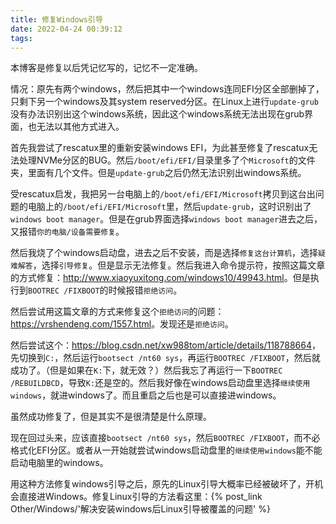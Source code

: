 ```yaml
---
title: 修复Windows引导
date: 2022-04-24 00:39:12
tags:
---
```


本博客是修复以后凭记忆写的，记忆不一定准确。

情况：原先有两个windows，然后把其中一个windows连同EFI分区全部删掉了，只剩下另一个windows及其system reserved分区。在Linux上进行`update-grub`没有办法识别出这个windows系统，因此这个windows系统无法出现在grub界面，也无法以其他方式进入。

首先我尝试了rescatux里的重新安装windows EFI，为此甚至修复了rescatux无法处理NVMe分区的BUG。然后`/boot/efi/EFI/`目录里多了个`Microsoft`的文件夹，里面有几个文件。但是`update-grub`之后仍然无法识别出windows系统。

受rescatux启发，我把另一台电脑上的`/boot/efi/EFI/Microsoft`拷贝到这台出问题的电脑上的`/boot/efi/EFI/Microsoft`里，然后`update-grub`，这时识别出了`windows boot manager`。但是在grub界面选择`windows boot manager`进去之后，又报错`你的电脑/设备需要修复`。

然后我烧了个windows启动盘，进去之后不安装，而是选择`修复这台计算机`，选择`疑难解答`，选择`引导修复`。但是显示无法修复。然后我进入命令提示符，按照这篇文章的方式修复：<http://www.xiaoyuxitong.com/windows10/49943.html>。但是执行到`BOOTREC /FIXBOOT`的时候报错`拒绝访问`。

然后尝试用这篇文章的方式来修复这个`拒绝访问`的问题：<https://vrshendeng.com/1557.html>。发现还是`拒绝访问`。

然后尝试这个：<https://blog.csdn.net/xw988tom/article/details/118788664>，先切换到`C:`，然后运行`bootsect /nt60 sys`，再运行`BOOTREC /FIXBOOT`，然后就成功了。（但是如果在`K:`下，就无效？）然后我忘了再运行一下`BOOTREC /REBUILDBCD`，导致`K:`还是空的。然后我好像在windows启动盘里选择`继续使用windows`，就进windows了。而且重启之后也是可以直接进windows。

虽然成功修复了，但是其实不是很清楚是什么原理。

现在回过头来，应该直接`bootsect /nt60 sys`，然后`BOOTREC /FIXBOOT`，而不必格式化EFI分区。或者从一开始就尝试windows启动盘里的`继续使用windows`能不能启动电脑里的windows。

用这种方法修复windows引导之后，原先的Linux引导大概率已经被破坏了，开机会直接进Windows。修复Linux引导的方法看这里：{% post_link Other/Windows/'解决安装windows后Linux引导被覆盖的问题' %}
